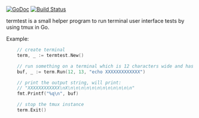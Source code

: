 [![GoDoc](https://godoc.org/github.com/fd0/termtest?status.svg)](http://godoc.org/github.com/fd0/termtest)
[![Build Status](https://travis-ci.org/fd0/termtest.svg?branch=master)](https://travis-ci.org/fd0/termtest)

termtest is a small helper program to run terminal user interface tests by
using tmux in Go.

Example:

```go
	// create terminal
	term, _ := termtest.New()

	// run something on a terminal which is 12 characters wide and has 13 lines
	buf, _ := term.Run(12, 13, "echo XXXXXXXXXXXXX")

	// print the output string, will print:
	// "XXXXXXXXXXXX\nX\n\n\n\n\n\n\n\n\n\n\n\n"
	fmt.Printf("%q\n", buf)

	// stop the tmux instance
	term.Exit()

```
